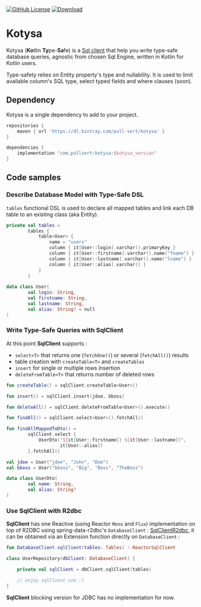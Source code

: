 [![GitHub License](https://img.shields.io/badge/license-Apache%20License%202.0-blue.svg?style=flat)](https://www.apache.org/licenses/LICENSE-2.0)
[![Download](https://api.bintray.com/packages/pull-vert/kotysa/kotysa/images/download.svg) ](https://bintray.com/pull-vert/kotysa/kotysa/_latestVersion)

Kotysa
==================

Kotysa (**Ko**tlin **Ty**pe-**Sa**fe) is a [Sql client](src/main/kotlin/com/pullvert/kotysa/SqlClient.kt) that help you write type-safe database queries, agnostic from chosen Sql Engine, written in Kotlin for Kotlin users.

Type-safety relies on Entity property's type and nullability. It is used to limit available column's SQL type, select typed fields and where clauses (soon).

## Dependency

Kotysa is a single dependency to add to your project.

```groovy
repositories {
    maven { url 'https://dl.bintray.com/pull-vert/kotysa' }
}

dependencies {
    implementation "com.pullvert:kotysa:$kotysa_version"
}
```

## Code samples

### Describe Database Model with Type-Safe DSL

```tables``` functional DSL is used to declare all mapped tables and link each DB table to an existing class (aka Entity).

```kotlin
private val tables =
		tables {
			table<User> {
				name = "users"
				column { it[User::login].varchar().primaryKey }
				column { it[User::firstname].varchar().name("fname") }
				column { it[User::lastname].varchar().name("lname") }
				column { it[User::alias].varchar() }
			}
		}
		
data class User(
		val login: String,
		val firstname: String,
		val lastname: String,
		val alias: String? = null
)
```

### Write Type-Safe Queries with SqlClient

At this point **SqlClient** supports :
* ```select<T>``` that returns one (```fetchOne()```) or several (```fetchAll()```) results
* table creation with ```createTable<T>``` and ```createTables```
* ```insert``` for single or multiple rows insertion
* ```deleteFromTable<T>``` that returns number of deleted rows

```kotlin
fun createTable() = sqlClient.createTable<User>()

fun insert() = sqlClient.insert(jdoe, bboss)

fun deleteAll() = sqlClient.deleteFromTable<User>().execute()

fun findAll() = sqlClient.select<User>().fetchAll()

fun findAllMappedToDto() =
        sqlClient.select {
            UserDto("${it[User::firstname]} ${it[User::lastname]}",
                    it[User::alias])
        }.fetchAll()

val jdoe = User("jdoe", "John", "Doe")
val bboss = User("bboss", "Big", "Boss", "TheBoss")

data class UserDto(
		val name: String,
		val alias: String?
)
```

### Use SqlClient with R2dbc

**SqlClient** has one Reactive (using Reactor ```Mono``` and ```Flux```) implementation on top of R2DBC using spring-data-r2dbc's ```DatabaseClient``` : [SqlClientR2dbc](src/main/kotlin/com/pullvert/kotysa/r2dbc/SqlClientR2dbc.kt), it can be obtained via an Extension function directly on ```DatabaseClient``` :
```kotlin
fun DatabaseClient.sqlClient(tables: Tables) : ReactorSqlClient
```

```kotlin
class UserRepository(dbClient: DatabaseClient) {

	private val sqlClient = dbClient.sqlClient(tables)

	// enjoy sqlClient use :)
}
```

**SqlClient** blocking version for JDBC has no implementation for now.
